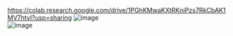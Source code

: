 https://colab.research.google.com/drive/1PGhKMwaKXtRKniPzs7RkCbAK1MV7htvI?usp=sharing
![image](https://github.com/user-attachments/assets/9f6af695-dbf5-414c-870c-5550ccfc524b)  
![image](https://github.com/user-attachments/assets/94d146b6-f472-4a31-8c6a-d4db0e388dd3)
